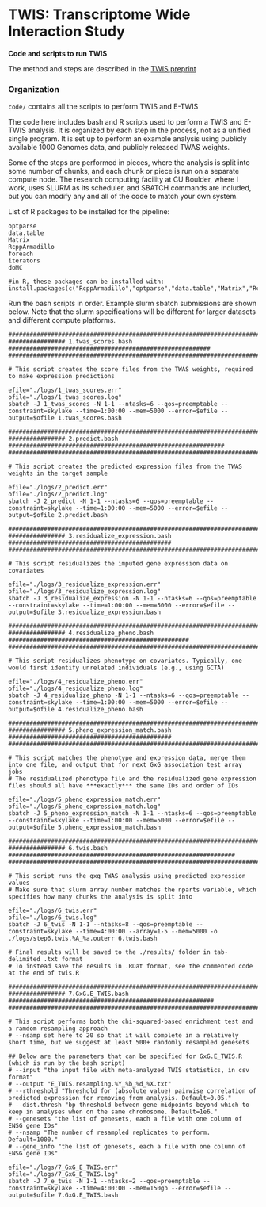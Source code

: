 # TWIS: Transcriptome Wide Interaction Study
**Code and scripts to run TWIS**

The method and steps are described in the [TWIS preprint](https://doi.org/10.1101/2022.08.16.504187)


### Organization

`code/` contains all the scripts to perform TWIS and E-TWIS

The code here includes bash and R scripts used to perform a TWIS and E-TWIS analysis. It is organized by each step in the process, not as a unified single program. It is set up to perform an example analysis using publicly available 1000 Genomes data, and publicly released TWAS weights.

Some of the steps are performed in pieces, where the analysis is split into some number of chunks, and each chunk or piece is run on a separate compute node. The research computing facility at CU Boulder, where I work, uses SLURM as its scheduler, and SBATCH commands are included, but you can modify any and all of the code to match your own system.


List of R packages to be installed for the pipeline:
```
optparse
data.table
Matrix
RcppArmadillo
foreach
iterators
doMC

#in R, these packages can be installed with:
install.packages(c("RcppArmadillo","optparse","data.table","Matrix","RcppArmadillo","foreach","iterators","doMC"))
```

Run the bash scripts in order.  Example slurm sbatch submissions are shown below.
Note that the slurm specifications will be different for larger datasets and different compute platforms.

```
#############################################################################################
################ 1.twas_scores.bash #########################################################
#############################################################################################

# This script creates the score files from the TWAS weights, required to make expression predictions

efile="./logs/1_twas_scores.err"
ofile="./logs/1_twas_scores.log"
sbatch -J 1_twas_scores -N 1-1 --ntasks=6 --qos=preemptable --constraint=skylake --time=1:00:00 --mem=5000 --error=$efile --output=$ofile 1.twas_scores.bash 

#############################################################################################
################ 2.predict.bash #############################################################
#############################################################################################

# This script creates the predicted expression files from the TWAS weights in the target sample

efile="./logs/2_predict.err"
ofile="./logs/2_predict.log"
sbatch -J 2_predict -N 1-1 --ntasks=6 --qos=preemptable --constraint=skylake --time=1:00:00 --mem=5000 --error=$efile --output=$ofile 2.predict.bash 

#############################################################################################
################ 3.residualize_expression.bash ##############################################
#############################################################################################

# This script residualizes the imputed gene expression data on covariates

efile="./logs/3_residualize_expression.err"
ofile="./logs/3_residualize_expression.log"
sbatch -J 3_residualize_expression -N 1-1 --ntasks=6 --qos=preemptable --constraint=skylake --time=1:00:00 --mem=5000 --error=$efile --output=$ofile 3.residualize_expression.bash

#############################################################################################
################ 4.residualize_pheno.bash ###################################################
#############################################################################################

# This script residualizes phenotype on covariates. Typically, one would first identify unrelated individuals (e.g., using GCTA)

efile="./logs/4_residualize_pheno.err"
ofile="./logs/4_residualize_pheno.log"
sbatch -J 4_residualize_pheno -N 1-1 --ntasks=6 --qos=preemptable --constraint=skylake --time=1:00:00 --mem=5000 --error=$efile --output=$ofile 4.residualize_pheno.bash

#############################################################################################
################ 5.pheno_expression_match.bash ##############################################
#############################################################################################

# This script matches the phenotype and expression data, merge them into one file, and output that for next GxG association test array jobs
# The residualized phenotype file and the residualized gene expression files should all have ***exactly*** the same IDs and order of IDs

efile="./logs/5_pheno_expression_match.err"
ofile="./logs/5_pheno_expression_match.log"
sbatch -J 5_pheno_expression_match -N 1-1 --ntasks=6 --qos=preemptable --constraint=skylake --time=1:00:00 --mem=5000 --error=$efile --output=$ofile 5.pheno_expression_match.bash

#############################################################################################
################ 6.twis.bash ################################################################
#############################################################################################

# This script runs the gxg TWAS analysis using predicted expression values
# Make sure that slurm array number matches the nparts variable, which specifies how many chunks the analysis is split into

efile="./logs/6_twis.err"
ofile="./logs/6_twis.log"
sbatch -J 6_twis -N 1-1 --ntasks=8 --qos=preemptable --constraint=skylake --time=4:00:00 --array=1-5 --mem=5000 -o ./logs/step6.twis.%A_%a.outerr 6.twis.bash

# Final results will be saved to the ./results/ folder in tab-delimited .txt format
# To instead save the results in .RDat format, see the commented code at the end of twis.R

#############################################################################################
################ 7.GxG.E_TWIS.bash ##########################################################
#############################################################################################

# This script performs both the chi-squared-based enrichment test and a ramdom resampling approach
# --nsamp set here to 20 so that it will complete in a relatively short time, but we suggest at least 500+ randomly resampled genesets

## Below are the parameters that can be specified for GxG.E_TWIS.R (which is run by the bash script)
# --input "the input file with meta-analyzed TWIS statistics, in csv format"
# --output "E_TWIS.resampling.%Y_%b_%d_%X.txt"
# --rthreshold "Threshold for (absolute value) pairwise correlation of predicted expression for removing from analysis. Default=0.05."
# --dist.thresh "bp threshold between gene midpoints beyond which to keep in analyses when on the same chromosome. Default=1e6."
# --genesets "the list of genesets, each a file with one column of ENSG gene IDs"
# --nsamp "The number of resampled replicates to perform. Default=1000."
# --gene_info "the list of genesets, each a file with one column of ENSG gene IDs"

efile="./logs/7_GxG_E_TWIS.err"
ofile="./logs/7_GxG_E_TWIS.log"
sbatch -J 7_e_twis -N 1-1 --ntasks=2 --qos=preemptable --constraint=skylake --time=4:00:00 --mem=150gb --error=$efile --output=$ofile 7.GxG.E_TWIS.bash


```
